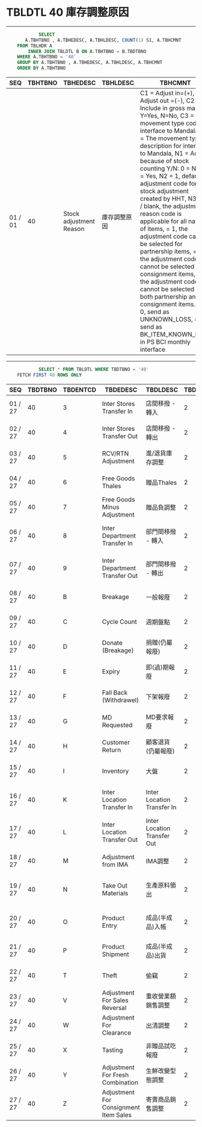 # TBLDTL 40 庫存調整原因 

---

```sql
            SELECT
       A.TBHTBNO , A.TBHEDESC, A.TBHLDESC, COUNT(1) S1, A.TBHCMNT
    FROM TBLHDR A
        INNER JOIN TBLDTL B ON A.TBHTBNO = B.TBDTBNO
    WHERE A.TBHTBNO = '40'
    GROUP BY A.TBHTBNO , A.TBHEDESC, A.TBHLDESC, A.TBHCMNT
    ORDER BY A.TBHTBNO

```

|SEQ|TBHTBNO|TBHEDESC|TBHLDESC|TBHCMNT|S1|
| -- | -- | -- | -- | -- | -- |
|01 / 01|40|Stock adjustment Reason|庫存調整原因|C1 = Adjust in=(+), Adjust out =(-), C2 = Include in gross margin Y=Yes, N=No, C3 = The movement type code for interface to Mandala, C4 = The movement type description for interface to Mandala, N1 = Adjust because of stock counting Y/N: 0 = No, 1 = Yes, N2 = 1, default adjustment code for stock adjustment created by HHT, N3 = 0 / blank, the adjustment reason code is applicable for all natures of items, = 1, the adjustment code cannot be selected for partnership items, = 2, the adjustment code cannot be selected for consignment items, = 3 the adjustment code cannot be selected for both partnership and consignment items.N4 = 0, send as UNKNOWN_LOSS, = 1, send as BK_ITEM_KNOWN_LOSS in PS BCI monthly interface|27|


---


```sql
            SELECT * FROM TBLDTL WHERE TBDTBNO = '40'
    FETCH FIRST 40 ROWS ONLY

```

|SEQ|TBDTBNO|TBDENTCD|TBDEDESC|TBDLDESC|TBDACCES|TBDNUM1|TBDNUM2|TBDNUM3|TBDNUM4|TBDCHA1|TBDCHA2|TBDCHA3|TBDCHA4|TBDDAT1|TBDDAT2|TBDCRE|TBDUPD|TBDUSR|
| -- | -- | -- | -- | -- | -- | -- | -- | -- | -- | -- | -- | -- | -- | -- | -- | -- | -- | -- |
|01 / 27|40|3|Inter Stores Transfer In|店間移撥 - 轉入|2|0|null|null|null|+|N|1|Inter Stores Transfer|null|null|2009-03-27 00:00:00.0|2015-05-29 19:00:49.0|SSFIX_25550|
|02 / 27|40|4|Inter Stores Transfer Out|店間移撥 - 轉出|2|0|null|null|null|-|N|1|Inter Stores Transfer|null|null|2009-03-27 00:00:00.0|2015-05-29 19:00:49.0|SSFIX_25550|
|03 / 27|40|5|RCV/RTN Adjustment|進/退貨庫存調整|2|1|null|null|null|+|N|7|Others|null|null|2009-03-27 00:00:00.0|2016-10-24 10:59:18.0|F000000959|
|04 / 27|40|6|Free Goods Thales|贈品Thales|2|0|null|null|null|+|Y|5|Free Product|null|null|2009-03-27 00:00:00.0|2015-05-29 19:00:49.0|SSFIX_25550|
|05 / 27|40|7|Free Goods Minus Adjustment|贈品負調整|2|0|null|null|null|-|N|5|Free Product|null|null|2009-03-27 00:00:00.0|2015-05-29 19:00:49.0|SSFIX_25550|
|06 / 27|40|8|Inter Department Transfer In|部門間移撥 - 轉入|2|null|null|null|null|+|Y|3|Inter Stores Transfer In|null|null|2011-06-20 17:55:34.0|2015-05-29 19:00:49.0|SSFIX_25550|
|07 / 27|40|9|Inter Department Transfer Out|部門間移撥 - 轉出|2|null|null|null|null|-|Y|4|Inter Stores Transfer Out|null|null|2011-06-20 17:56:07.0|2015-05-29 19:00:49.0|SSFIX_25550|
|08 / 27|40|B|Breakage|一般報廢|2|0|1|null|1|-|Y|6|Inventory|null|null|2009-03-27 00:00:00.0|2022-08-22 15:41:31.0|PMD-8443-pt1|
|09 / 27|40|C|Cycle Count|週期盤點|2|1|null|null|0|+|Y|6|Inventory|null|null|2009-03-27 00:00:00.0|2015-05-29 19:00:49.0|SSFIX_25550|
|10 / 27|40|D|Donate (Breakage)|捐贈(仍屬報廢)|2|0|null|null|1|-|Y|6|Inventory|null|null|2016-08-26 17:40:03.0|2017-11-24 16:07:05.0|F000000959|
|11 / 27|40|E|Expiry|即(過)期報廢|2|0|null|null|1|-|Y|6|Inventory|null|null|2016-10-17 13:45:06.0|2021-04-12 09:24:01.0|victorshih|
|12 / 27|40|F|Fall Back (Withdrawel)|下架報廢|2|0|null|null|1|-|Y|6|Inventory|null|null|2016-10-17 13:45:07.0|2017-11-24 16:08:14.0|F000000959|
|13 / 27|40|G|MD Requested|MD要求報廢|2|0|null|null|1|-|Y|6|Inventory|null|null|2016-10-17 13:45:07.0|2017-11-24 16:08:49.0|F000000959|
|14 / 27|40|H|Customer Return|顧客退貨(仍屬報廢)|2|0|null|null|null|-|Y|6|Inventory|null|null|2017-12-12 18:40:28.0|2017-12-12 18:40:28.0|F000000959|
|15 / 27|40|I|Inventory|大盤|2|1|null|null|0|+|Y|6|Inventory|null|null|2009-03-27 00:00:00.0|2015-05-29 19:00:49.0|SSFIX_25550|
|16 / 27|40|K|Inter Location Transfer In|Inter Location Transfer In|2|0|null|null|null|+|N|3|Inter Stores Transfer In|null|null|2019-01-03 15:17:15.0|2019-01-08 10:59:20.0|F000000959|
|17 / 27|40|L|Inter Location Transfer Out|Inter Location Transfer Out|2|0|null|null|null|-|N|4|Inter Stores Transfer Out|null|null|2019-01-03 15:18:33.0|2019-01-08 10:59:05.0|F000000959|
|18 / 27|40|M|Adjustment from IMA|IMA調整|2|0|null|null|null|+|Y|6|Inventory|null|null|2010-03-31 13:55:26.0|2022-08-22 15:41:31.0|PMD-8443-pt1|
|19 / 27|40|N|Take Out Materials|生產原料領出|2|0|null|null|null|-|Y|9|Material requisition & Finished goods|null|null|2023-11-27 18:12:59.0|2023-11-27 18:12:59.0|F000172050|
|20 / 27|40|O|Product Entry|成品(半成品)入帳|2|0|null|null|null|+|Y|9|Material requisition & Finished goods|null|null|2023-11-27 18:13:56.0|2023-11-27 18:13:56.0|F000172050|
|21 / 27|40|P|Product Shipment|成品(半成品)出貨|2|0|null|null|null|-|Y|1|Inter Stores Transfer|null|null|2023-11-27 18:14:38.0|2023-12-06 15:24:06.0|F000172066|
|22 / 27|40|T|Theft|偷竊|2|0|null|null|1|-|Y|6|Inventory|null|null|2017-03-27 15:13:49.0|2017-11-24 16:09:09.0|F000000959|
|23 / 27|40|V|Adjustment For Sales Reversal|重收營業額銷售調整|2|0|null|null|null|+|N|R|Reversal Sales|null|null|2013-11-29 15:26:08.0|2015-05-29 19:00:49.0|SSFIX_25550|
|24 / 27|40|W|Adjustment For Clearance|出清調整|2|0|null|null|null|-|Y|6|Inventory|null|null|2014-09-19 09:18:00.0|2017-11-24 16:09:28.0|F000000959|
|25 / 27|40|X|Tasting|非贈品試吃報廢|2|0|null|null|null|-|Y|6|Inventory|null|null|2014-09-19 09:19:14.0|2017-11-24 16:09:39.0|F000000959|
|26 / 27|40|Y|Adjustment For Fresh Combination|生鮮改變型態調整|2|0|null|null|null|-|Y|6|Inventory|null|null|2014-09-19 09:21:04.0|2017-11-24 16:09:57.0|F000000959|
|27 / 27|40|Z|Adjustment For Consignment Item Sales|寄賣商品銷售調整|2|0|null|null|null|+|N|null|null|null|null|2011-09-04 11:19:10.0|2015-05-29 19:00:49.0|SSFIX_25550|

